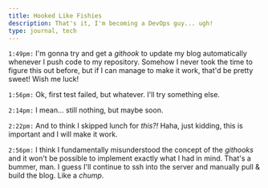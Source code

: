 ```yaml
---
title: Hooked Like Fishies
description: That's it, I'm becoming a DevOps guy... ugh!
type: journal, tech
---
```


`1:49pm:` I'm gonna try and get a _githook_ to update my blog automatically whenever I push code to my repository. Somehow I never took the time to figure this out before, but if I can manage to make it work, that'd be pretty sweet! Wish me luck!

`1:56pm:` Ok, first test failed, but whatever. I'll try something else.

`2:14pm:` I mean... still nothing, but maybe soon.

`2:22pm:` And to think I skipped lunch for _this?!_ Haha, just kidding, this is important and I will make it work.

`2:56pm:` I think I fundamentally misunderstood the concept of the _githooks_ and it won't be possible to implement exactly what I had in mind. That's a bummer, man. I guess I'll continue to ssh into the server and manually pull & build the blog. Like a _chump_.
